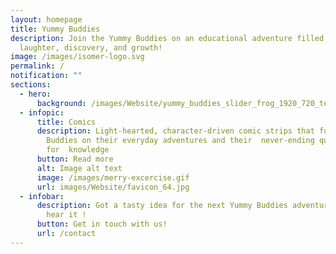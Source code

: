 ```yaml
---
layout: homepage
title: Yummy Buddies
description: Join the Yummy Buddies on an educational adventure filled with
  laughter, discovery, and growth!
image: /images/isomer-logo.svg
permalink: /
notification: ""
sections:
  - hero:
      background: /images/Website/yummy_buddies_slider_frog_1920_720_text2.jpg
  - infopic:
      title: Comics
      description: Light-hearted, character-driven comic strips that follow the Yummy
        Buddies on their everyday adventures and their  never-ending quest
        for  knowledge
      button: Read more
      alt: Image alt text
      image: /images/merry-excercise.gif
      url: images/Website/favicon_64.jpg
  - infobar:
      description: Got a tasty idea for the next Yummy Buddies adventure? We’d love to
        hear it !
      button: Get in touch with us!
      url: /contact
---
```

